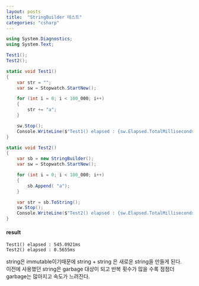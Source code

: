 ```yaml
---
layout: posts
title:  "StringBuilder 테스트"
categories: "csharp"
---
```


```csharp
using System.Diagnostics;
using System.Text;

Test1();
Test2();

static void Test1()
{
	var str = "";
	var sw = Stopwatch.StartNew();

	for (int i = 0; i < 100_000; i++)
	{
		str += "a";
	}

	sw.Stop();
	Console.WriteLine($"Test1() elapsed : {sw.Elapsed.TotalMilliseconds}ms");
}

static void Test2()
{
	var sb = new StringBuilder();
	var sw = Stopwatch.StartNew();

	for (int i = 0; i < 100_000; i++)
	{
		sb.Append( "a");
	}

	var str = sb.ToString();
	sw.Stop();
	Console.WriteLine($"Test2() elapsed : {sw.Elapsed.TotalMilliseconds}ms");
}
```

#### result
```
Test1() elapsed : 545.0921ms
Test2() elapsed : 0.5655ms
```
string은 immutable이기때문에 string + string 은 새로운 string을 만들게 된다.\
이전에 사용했던 string은 garbage 대상이 되고 반복 횟수가 많을 수록 점점더 garbage는 많아지고 속도가 느려진다.
